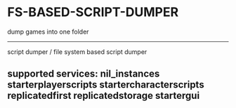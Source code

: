 # FS-BASED-SCRIPT-DUMPER
dump games into one folder

-----------------------------------------------
script dumper / file system based script dumper

supported services:
nil_instances
starterplayerscripts
startercharacterscripts
replicatedfirst
replicatedstorage
startergui
-----------------------------------------------
